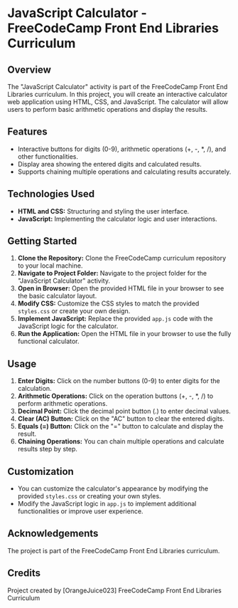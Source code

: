 # JavaScript Calculator - FreeCodeCamp Front End Libraries Curriculum


## Overview

The "JavaScript Calculator" activity is part of the FreeCodeCamp Front End Libraries curriculum. In this project, you will create an interactive calculator web application using HTML, CSS, and JavaScript. The calculator will allow users to perform basic arithmetic operations and display the results.

## Features

- Interactive buttons for digits (0-9), arithmetic operations (+, -, *, /), and other functionalities.
- Display area showing the entered digits and calculated results.
- Supports chaining multiple operations and calculating results accurately.

## Technologies Used

- **HTML and CSS:** Structuring and styling the user interface.
- **JavaScript:** Implementing the calculator logic and user interactions.

## Getting Started

1. **Clone the Repository:** Clone the FreeCodeCamp curriculum repository to your local machine.
2. **Navigate to Project Folder:** Navigate to the project folder for the "JavaScript Calculator" activity.
3. **Open in Browser:** Open the provided HTML file in your browser to see the basic calculator layout.
4. **Modify CSS:** Customize the CSS styles to match the provided `styles.css` or create your own design.
5. **Implement JavaScript:** Replace the provided `app.js` code with the JavaScript logic for the calculator.
6. **Run the Application:** Open the HTML file in your browser to use the fully functional calculator.

## Usage

1. **Enter Digits:** Click on the number buttons (0-9) to enter digits for the calculation.
2. **Arithmetic Operations:** Click on the operation buttons (+, -, *, /) to perform arithmetic operations.
3. **Decimal Point:** Click the decimal point button (.) to enter decimal values.
4. **Clear (AC) Button:** Click on the "AC" button to clear the entered digits.
5. **Equals (=) Button:** Click on the "=" button to calculate and display the result.
6. **Chaining Operations:** You can chain multiple operations and calculate results step by step.

## Customization

- You can customize the calculator's appearance by modifying the provided `styles.css` or creating your own styles.
- Modify the JavaScript logic in `app.js` to implement additional functionalities or improve user experience.

## Acknowledgements

The project is part of the FreeCodeCamp Front End Libraries curriculum.

## Credits

Project created by [OrangeJuice023]
FreeCodeCamp Front End Libraries Curriculum

